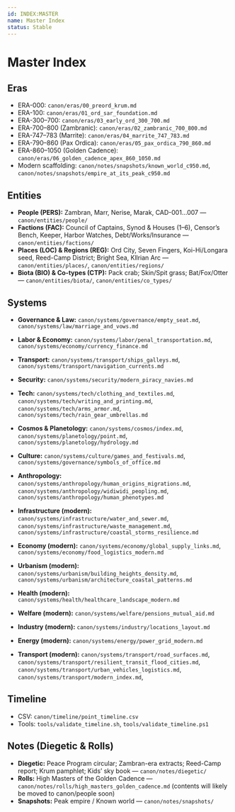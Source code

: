 ```yaml
---
id: INDEX:MASTER
name: Master Index
status: Stable
---
```


# Master Index

## Eras
- ERA-000: `canon/eras/00_preord_krum.md`
- ERA-100: `canon/eras/01_ord_sar_foundation.md`
- ERA-300–700: `canon/eras/03_early_ord_300_700.md`
- ERA-700–800 (Zambranic): `canon/eras/02_zambranic_700_800.md`
- ERA-747–783 (Marrite): `canon/eras/04_marrite_747_783.md`
- ERA-790–860 (Pax Ordica): `canon/eras/05_pax_ordica_790_860.md`
- ERA-860–1050 (Golden Cadence): `canon/eras/06_golden_cadence_apex_860_1050.md`
- Modern scaffolding: `canon/notes/snapshots/known_world_c950.md`, `canon/notes/snapshots/empire_at_its_peak_c950.md`

## Entities
- **People (PERS):** Zambran, Marr, Nerise, Marak, CAD-001…007 — `canon/entities/people/`
- **Factions (FAC):** Council of Captains, Synod & Houses (1–6), Censor’s Bench, Keeper, Harbor Watches, Debt/Works/Insurance — `canon/entities/factions/`
- **Places (LOC) & Regions (REG):** Ord City, Seven Fingers, Koi-Hi/Longara seed, Reed-Camp District; Bright Sea, Kllrian Arc — `canon/entities/places/`, `canon/entities/regions/`
- **Biota (BIO) & Co-types (CTP):** Pack crab; Skin/Spit grass; Bat/Fox/Otter — `canon/entities/biota/`, `canon/entities/co_types/`

## Systems
- **Governance & Law:** `canon/systems/governance/empty_seat.md`, `canon/systems/law/marriage_and_vows.md`
- **Labor & Economy:** `canon/systems/labor/penal_transportation.md`, `canon/systems/economy/currency_finance.md`
- **Transport:** `canon/systems/transport/ships_galleys.md`, `canon/systems/transport/navigation_currents.md`
- **Security:** `canon/systems/security/modern_piracy_navies.md`
- **Tech:** `canon/systems/tech/clothing_and_textiles.md`, `canon/systems/tech/writing_and_printing.md`, `canon/systems/tech/arms_armor.md`, `canon/systems/tech/rain_gear_umbrellas.md`
- **Cosmos & Planetology:** `canon/systems/cosmos/index.md`, `canon/systems/planetology/point.md`, `canon/systems/planetology/hydrology.md`
- **Culture:** `canon/systems/culture/games_and_festivals.md`, `canon/systems/governance/symbols_of_office.md`
- **Anthropology:** `canon/systems/anthropology/human_origins_migrations.md`, `canon/systems/anthropology/widiwidi_peopling.md`, `canon/systems/anthropology/human_phenotypes.md`

- **Infrastructure (modern):** `canon/systems/infrastructure/water_and_sewer.md`, `canon/systems/infrastructure/waste_management.md`, `canon/systems/infrastructure/coastal_storms_resilience.md`
- **Economy (modern):** `canon/systems/economy/global_supply_links.md`, `canon/systems/economy/food_logistics_modern.md`
- **Urbanism (modern):** `canon/systems/urbanism/building_heights_density.md`, `canon/systems/urbanism/architecture_coastal_patterns.md`
- **Health (modern):** `canon/systems/health/healthcare_landscape_modern.md`
- **Welfare (modern):** `canon/systems/welfare/pensions_mutual_aid.md`
- **Industry (modern):** `canon/systems/industry/locations_layout.md`
- **Energy (modern):** `canon/systems/energy/power_grid_modern.md`
- **Transport (modern):** `canon/systems/transport/road_surfaces.md`, `canon/systems/transport/resilient_transit_flood_cities.md`, `canon/systems/transport/urban_vehicles_logistics.md`, `canon/systems/transport/modern_index.md`, 



## Timeline
- CSV: `canon/timeline/point_timeline.csv`  
- Tools: `tools/validate_timeline.sh`, `tools/validate_timeline.ps1`

## Notes (Diegetic & Rolls)
- **Diegetic:** Peace Program circular; Zambran-era extracts; Reed-Camp report; Krum pamphlet; Kids’ sky book — `canon/notes/diegetic/`
- **Rolls:** High Masters of the Golden Cadence — `canon/notes/rolls/high_masters_golden_cadence.md` (contents will likely be moved to canon/people soon)
- **Snapshots:** Peak empire / Known world — `canon/notes/snapshots/`
